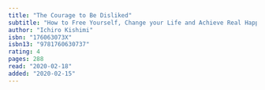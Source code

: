 ```yaml
---
title: "The Courage to Be Disliked"
subtitle: "How to Free Yourself, Change your Life and Achieve Real Happiness"
author: "Ichiro Kishimi"
isbn: "176063073X"
isbn13: "9781760630737"
rating: 4
pages: 288
read: "2020-02-18"
added: "2020-02-15"
---
```


